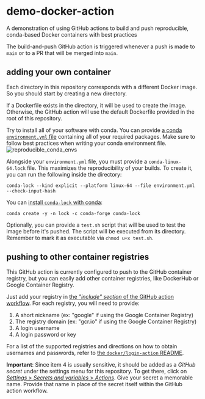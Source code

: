 # demo-docker-action
A demonstration of using GitHub actions to build and push reproducible, conda-based Docker containers with best practices

The build-and-push GitHub action is triggered whenever a push is made to `main` or to a PR that will be merged into `main`.

## adding your own container
Each directory in this repository corresponds with a different Docker image. So you should start by creating a new directory.

If a Dockerfile exists in the directory, it will be used to create the image. Otherwise, the GitHub action will use the default Dockerfile provided in the root of this repository.

Try to install all of your software with conda. You can provide [a conda `environment.yml` file](https://conda.io/projects/conda/en/latest/user-guide/tasks/manage-environments.html#create-env-file-manually) containing all of your required packages. Make sure to follow best practices when writing your conda environment file.
![reproducible_conda_envs](https://github.com/aryarm/demo-docker-action/assets/23412689/791efa84-53dd-4fca-8ea8-8c7029c0528b)

Alongside your `environment.yml` file, you must provide a `conda-linux-64.lock` file. This maximizes the reproducibility of your builds. To create it, you can run the following inside the directory:
```
conda-lock --kind explicit --platform linux-64 --file environment.yml --check-input-hash
```
You can [install `conda-lock` with conda](https://anaconda.org/conda-forge/conda-lock):
```
conda create -y -n lock -c conda-forge conda-lock
```

Optionally, you can provide a `test.sh` script that will be used to test the image before it's pushed. The script will be executed from its directory. Remember to mark it as executable via `chmod u+x test.sh`.

## pushing to other container registries
This GitHub action is currently configured to push to the GitHub container registry, but you can easily add other container registries, like DockerHub or Google Container Registry.

Just add your registry in [the *"include" section* of the GitHub action workflow](https://github.com/aryarm/demo-docker-action/blob/c0604b4/.github/workflows/docker.yml#L53-L54). For each registry, you will need to provide:
1. A short nickname (ex: "google" if using the Google Container Registry)
2. The registry domain (ex: "gcr.io" if using the Google Container Registry)
3. A login username
4. A login password or key

For a list of the supported registries and directions on how to obtain usernames and passwords, refer to [the `docker/login-action` README](https://github.com/docker/login-action?tab=readme-ov-file#about).

**Important**: Since item 4 is usually sensitive, it should be added as a _GitHub secret_ under the settings menu for this repository. To get there, click on [_Settings_ > _Secrets and variables_ > _Actions_](../../settings/secrets/actions#repository-secrets). Give your secret a memorable name. Provide that name in place of the secret itself within the GitHub action workflow.
